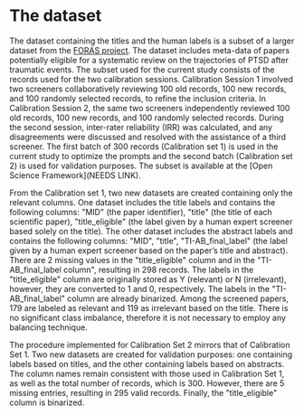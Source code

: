 # The dataset
The dataset containing the titles and the human labels is a subset of a larger dataset from the [FORAS project](https://asreview.nl/project/foras/). The dataset includes meta-data of  papers potentially eligible for a systematic review on the trajectories of PTSD after traumatic events. The subset used for the current study consists of the records used for the two calibration sessions. Calibration Session 1 involved two screeners collaboratively reviewing 100 old records, 100 new records, and 100 randomly selected records, to refine the inclusion criteria. In Calibration Session 2, the same two screeners independently reviewed 100 old records, 100 new records, and 100 randomly selected records. During the second session, inter-rater reliability (IRR) was calculated, and any disagreements were discussed and resolved with the assistance of a third screener. The first batch of 300 records (Calibration set 1) is used in the current study to optimize the prompts and the second batch (Calibration set 2) is used for validation purposes. The subset is available at the [Open Science Framework](NEEDS LINK). 

From the Calibration set 1, two new datasets are created containing only the relevant columns. One dataset includes the title labels and contains the following columns: "MID" (the paper identifier), "title" (the title of each scientific paper), "title_eligible" (the label given by a human expert screener based solely on the title). The other dataset includes the abstract labels and contains the following columns: "MID", "title", "TI-AB_final_label" (the label given by a human expert screener based on the paper’s title and abstract).
There are 2 missing values in the "title_eligible" column and in the "TI-AB_final_label column", resulting in 298 records. 
The labels in the "title_eligible" column are originally stored as Y (relevant) or N (irrelevant), however, they are converted to 1 and 0, respectively. The labels in the  "TI-AB_final_label" column are already binarized.
Among the screened papers, 179 are labeled as relevant and 119 as irrelevant based on the title. There is no significant class imbalance, therefore it is not necessary to employ any balancing technique. 

The procedure implemented for Calibration Set 2 mirrors that of Calibration Set 1. 
Two new datasets are created for validation purposes: one containing labels based on titles, and the other containing labels based on abstracts. The column names remain consistent with those used in Calibration Set 1, as well as the total number of records, which is 300. However, there are 5 missing entries, resulting in 295 valid records. Finally, the "title_eligible" column is binarized.
